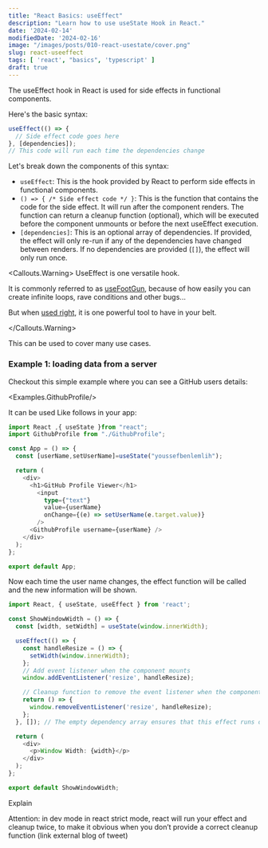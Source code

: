 ```yaml
---
title: "React Basics: useEffect"
description: "Learn how to use useState Hook in React."
date: '2024-02-14'
modifiedDate: '2024-02-16' 
image: "/images/posts/010-react-usestate/cover.png"
slug: react-useeffect
tags: [ 'react', "basics", 'typescript' ]
draft: true
---
```


The useEffect hook in React is used for side effects in functional components.

Here's the basic syntax:

```typescript tsx
useEffect(() => {
  // Side effect code goes here
}, [dependencies]);
// This code will run each time the dependencies change
```
Let's break down the components of this syntax:

* `useEffect`: This is the hook provided by React to perform side effects in functional components.
* `() => { /* Side effect code */ }`: This is the function that contains the code for the side effect. It will run after the component renders. The function can return a cleanup function (optional), which will be executed before the component unmounts or before the next useEffect execution.
* `[dependencies]`: This is an optional array of dependencies.
  If provided, the effect will only re-run if any of the dependencies have changed between renders.
  If no dependencies are provided (`[]`), the effect will only run once.

<Callouts.Warning>
UseEffect is one versatile hook.

It is commonly referred to as [useFootGun](https://twitter.com/cpojer/status/1609357205903638528), because of how easily you can create
infinite loops, rave conditions and other bugs...

But when [used right](https://www.youtube.com/watch?v=QQYeipc_cik), it is one powerful tool to have in your belt.

</Callouts.Warning>

This can be used to cover many use cases.

<H3>Example 1: loading data from a server</H3>

Checkout this simple example where you can see a GitHub users details:

<Examples.GithubProfile/>
<br/>

It can be used Like follows in your app:

```typescript tsx
import React ,{ useState }from "react";
import GithubProfile from "./GithubProfile";

const App = () => {
  const [userName,setUserName]=useState("youssefbenlemlih");

  return (
    <div>
      <h1>GitHub Profile Viewer</h1>
        <input
          type={"text"}
          value={userName}
          onChange={(e) => setUserName(e.target.value)}
        />
      <GithubProfile username={userName} />
    </div>
  );
};

export default App;
```

Now each time the user name changes, the effect function will be called and the new information will be shown.

```typescript tsx
import React, { useState, useEffect } from 'react';

const ShowWindowWidth = () => {
  const [width, setWidth] = useState(window.innerWidth);

  useEffect(() => {
    const handleResize = () => {
      setWidth(window.innerWidth);
    };
    // Add event listener when the component mounts
    window.addEventListener('resize', handleResize);

    // Cleanup function to remove the event listener when the component unmounts
    return () => {
      window.removeEventListener('resize', handleResize);
    };
  }, []); // The empty dependency array ensures that this effect runs only once, similar to componentDidMount

  return (
    <div>
      <p>Window Width: {width}</p>
    </div>
  );
};

export default ShowWindowWidth;
```

Explain

Attention: in dev mode in react strict mode, react will run your effect and cleanup twice, to make it obvious when you
don’t provide a correct cleanup function (link external blog of tweet)

